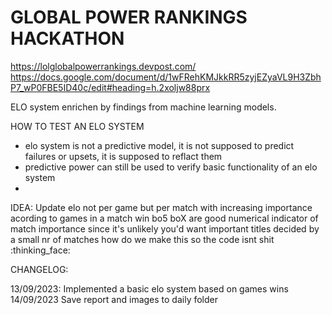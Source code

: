 # GLOBAL POWER RANKINGS HACKATHON
https://lolglobalpowerrankings.devpost.com/
https://docs.google.com/document/d/1wFRehKMJkkRR5zyjEZyaVL9H3ZbhP7_wP0FBE5ID40c/edit#heading=h.2xoljw88prx

ELO system enrichen by findings from machine learning models.

HOW TO TEST AN ELO SYSTEM

- elo system is not a predictive model, it is not supposed to predict failures or upsets, it is supposed to reflact them
- predictive power can still be used to verify basic functionality of an elo system
-

IDEA: Update elo not per game but per match with increasing importance acording to games in a match
win bo5 
boX are good numerical indicator of match importance since it's unlikely you'd want important titles decided by a small nr of matches
how do we make this so the code isnt shit :thinking_face:

CHANGELOG:

13/09/2023:
Implemented a basic elo system  based on games wins
14/09/2023
Save report and images to daily folder